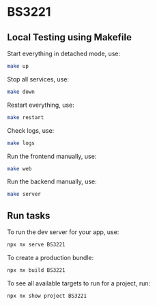 # BS3221

## Local Testing using Makefile

Start everything in detached mode, use:
```sh
make up
```

Stop all services, use:
```sh
make down
```

Restart everything, use:
```sh
make restart
```

Check logs, use:
```sh
make logs
```

Run the frontend manually, use:
```sh
make web
```

Run the backend manually, use:
```sh
make server
```


## Run tasks

To run the dev server for your app, use:

```sh
npx nx serve BS3221
```

To create a production bundle:

```sh
npx nx build BS3221
```

To see all available targets to run for a project, run:

```sh
npx nx show project BS3221
```